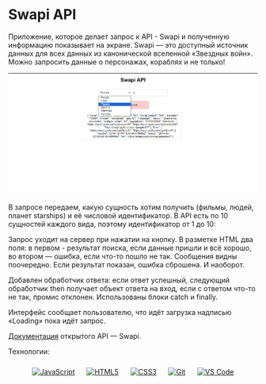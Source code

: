 # Swapi API

Приложение, которое делает запрос к API - Swapi и полученную информацию показывает на экране. Swapi — это доступный источник данных для всех данных из канонической вселенной «Звездных войн». Можно запросить данные о персонажах, кораблях и не только!

<img src="./assets/images/swapi_api.png" alt="swapi_api" />

В запросе передаем, какую сущность хотим получить (фильмы, людей, планет starships) и её числовой идентификатор. В API есть по 10 сущностей каждого вида, поэтому идентификатор от 1 до 10:

Запрос уходит на сервер при нажатии на кнопку. В разметке HTML два поля: в первом - результат поиска, если данные пришли и всё хорошо, во втором — ошибка, если что-то пошло не так. Сообщения видны поочередно. Если результат показан, ошибка сброшена. И наоборот.

Добавлен обработчик ответа: если ответ успешный, следующий обработчик then получает объект ответа на вход, если с ответом что-то не так, промис отклонен. Использованы блоки catch и finally.

Интерфейс сообщает пользователю, что идёт загрузка надписью «Loading» пока идёт запрос.

<a href="https://swapi.py4e.com/documentation">Документация</a> открытого API — Swapi.

Технологии:

<div align="center">  
<a href="https://www.javascript.com/" target="_blank"><img style="margin: 10px" src="https://profilinator.rishav.dev/skills-assets/javascript-original.svg" alt="JavaScript" height="50" /></a> 
<a href="https://en.wikipedia.org/wiki/HTML5" target="_blank"><img style="margin: 10px" src="https://profilinator.rishav.dev/skills-assets/html5-original-wordmark.svg" alt="HTML5" height="50" /></a>   
<a href="https://www.w3schools.com/css/" target="_blank"><img style="margin: 10px" src="https://profilinator.rishav.dev/skills-assets/css3-original-wordmark.svg" alt="CSS3" height="50" /></a>  
<a href="https://github.com/" target="_blank"><img style="margin: 10px" src="https://profilinator.rishav.dev/skills-assets/git-scm-icon.svg" alt="Git" height="50" /></a>  
<a href="https://code.visualstudio.com/" target="_blank"><img style="margin: 10px" src="https://raw.githubusercontent.com/danielcranney/readme-generator/main/public/icons/skills/visualstudiocode.svg" alt="VS Code" height="50" /></a>
